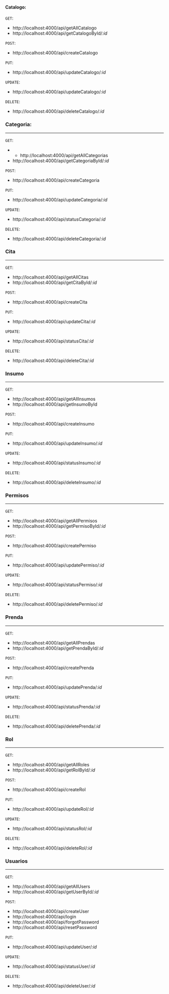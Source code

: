 #### Catalogo:

`GET`:

- http://localhost:4000/api/getAllCatalogo
- http://localhost:4000/api/getCatalogoById/_:id_

`POST`:

- http://localhost:4000/api/createCatalogo

`PUT`:

- http://localhost:4000/api/updateCatalogo/_:id_

`UPDATE`:

- http://localhost:4000/api/updateCatalogo/_:id_

`DELETE`:

- http://localhost:4000/api/deleteCatalogo/_:id_

### Categoria:

---

`GET`:

- - http://localhost:4000/api/getAllCategorias
- http://localhost:4000/api/getCategoriaById/_:id_

`POST`:

- http://localhost:4000/api/createCategoria

`PUT`:

- http://localhost:4000/api/updateCategoria/_:id_

`UPDATE`:

- http://localhost:4000/api/statusCategoria/_:id_

`DELETE`:

- http://localhost:4000/api/deleteCategoria/_:id_

### Cita

---

`GET`:

- http://localhost:4000/api/getAllCitas
- http://localhost:4000/api/getCitaById/_:id_

`POST`:

- http://localhost:4000/api/createCita

`PUT`:

- http://localhost:4000/api/updateCita/_:id_

`UPDATE`:

- http://localhost:4000/api/statusCita/_:id_

`DELETE`:

- http://localhost:4000/api/deleteCita/_:id_

### Insumo

---

`GET`:

- http://localhost:4000/api/getAllInsumos
- http://localhost:4000/api/getInsumoById

`POST`:

- http://localhost:4000/api/createInsumo

`PUT`:

- http://localhost:4000/api/updateInsumo/_:id_

`UPDATE`:

- http://localhost:4000/api/statusInsumo/_:id_

`DELETE`:

- http://localhost:4000/api/deleteInsumo/_:id_

### Permisos

---

`GET`:

- http://localhost:4000/api/getAllPermisos
- http://localhost:4000/api/getPermisoById/_:id_

`POST`:

- http://localhost:4000/api/createPermiso

`PUT`:

- http://localhost:4000/api/updatePermiso/_:id_

`UPDATE`:

- http://localhost:4000/api/statusPermiso/_:id_

`DELETE`:

- http://localhost:4000/api/deletePermiso/_:id_

### Prenda

---

`GET`:

- http://localhost:4000/api/getAllPrendas
- http://localhost:4000/api/getPrendaById/_:id_

`POST`:

- http://localhost:4000/api/createPrenda

`PUT`:

- http://localhost:4000/api/updatePrenda/_:id_

`UPDATE`:

- http://localhost:4000/api/statusPrenda/_:id_

`DELETE`:

- http://localhost:4000/api/deletePrenda/_:id_

### Rol

---

`GET`:

- http://localhost:4000/api/getAllRoles
- http://localhost:4000/api/getRolById/_:id_

`POST`:

- http://localhost:4000/api/createRol

`PUT`:

- http://localhost:4000/api/updateRol/_:id_

`UPDATE`:

- http://localhost:4000/api/statusRol/_:id_

`DELETE`:

- http://localhost:4000/api/deleteRol/_:id_

### Usuarios

---

`GET`:

- http://localhost:4000/api/getAllUsers
- http://localhost:4000/api/getUserById/_:id_

`POST`:

- http://localhost:4000/api/createUser
- http://localhost:4000/api/login
- http://localhost:4000/api/forgotPassword
- http://localhost:4000/api/resetPassword

`PUT`:

- http://localhost:4000/api/updateUser/_:id_

`UPDATE`:

- http://localhost:4000/api/statusUser/_:id_

`DELETE`:

- http://localhost:4000/api/deleteUser/_:id_
